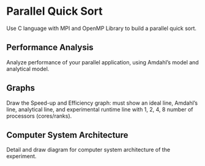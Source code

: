 # Parallel Quick Sort

Use C language with MPI and OpenMP Library to build a parallel quick sort.

## Performance Analysis

Analyze performance of your parallel application, using Amdahl’s model and analytical model.

## Graphs

Draw the Speed-up and Efficiency graph: must show an ideal line, Amdahl’s line, analytical line, and experimental runtime line with 1, 2, 4, 8 number of processors (cores/ranks).

## Computer System Architecture

Detail and draw diagram for computer system architecture of the experiment.